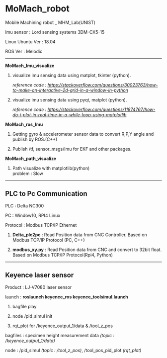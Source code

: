 # MoMach_robot
Mobile Machining robot _ MHM_Lab(UNIST)

Imu sensor : Lord sensing systems 3DM-CX5-15

Linux Ubuntu Ver : 18.04

ROS Ver : Melodic  

---
**MoMach_Imu_visualize** 

1. visualize imu sensing data using matplot, tkinter (python).

   *reference code : https://stackoverflow.com/questions/30023763/how-to-make-an-interactive-2d-grid-in-a-window-in-python*

2. visualize imu sensing data using pyqt, matplot (python).

   *reference code : https://stackoverflow.com/questions/11874767/how-do-i-plot-in-real-time-in-a-while-loop-using-matplotlib*

   

**MoMach_ros_Imu**

1. Getting gyro & accelerometer sensor data to convert R,P,Y angle and publish by ROS.(C++)

2. Publish /tf, sensor_msgs/Imu for EKF and other packages.

**MoMach_path_visualize**

1. Path visualize with matplotlib(python)  
problem : Slow
---
## PLC to Pc Communication

PLC : Delta NC300  

PC : Window10, RPI4 Linux  

Protocol : Modbus TCP/IP Ethernet

1. **Delta_plc2pc** : Read Position data from CNC Controller. Based on Modbus TCP/IP Protocol (PC, C++)

2. **modbus_xy.py** :  Read Position data from CNC and convert to 32bit float. Based on Modbus TCP/IP Protocol(Rpi4, Python)
---
## Keyence laser sensor ##

Product : LJ-V7080 laser sensor

launch : **roslaunch keyence_ros keyence_toolsimul.launch**
1. bagfile play  

2. node /pid_simul init  

3. rqt_plot for /keyence_output_1/data & /tool_z_pos  

bagfiles : specimen height measurement data *(topic : /keyence_output_1/data)*

node : /pid_simul *(topic : /tool_z_pos)*, /tool_pos_pid_plot *(rqt_plot)*




